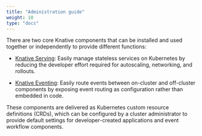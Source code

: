 ```yaml
---
title: "Administration guide"
weight: 10
type: "docs"
---
```


There are two core Knative components that can be installed and used together or independently to provide different functions:

* [Knative Serving](../serving/): Easily manage stateless services on Kubernetes by reducing the developer effort required for autoscaling, networking, and rollouts.

* [Knative Eventing](../eventing/): Easily route events between on-cluster and off-cluster components by exposing event routing as configuration rather than embedded in code.

These components are delivered as Kubernetes custom resource definitions (CRDs), which can be configured by a cluster administrator to provide default settings for developer-created applications and event workflow components.
